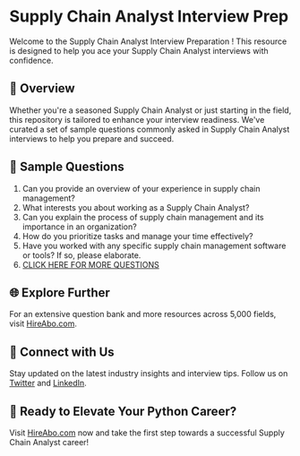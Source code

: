 # Supply Chain Analyst Interview Prep

Welcome to the Supply Chain Analyst Interview Preparation ! This resource is designed to help you ace your Supply Chain Analyst interviews with confidence.

## 🚀 Overview

Whether you're a seasoned Supply Chain Analyst or just starting in the field, this repository is tailored to enhance your interview readiness. We've curated a set of sample questions commonly asked in Supply Chain Analyst interviews to help you prepare and succeed.

## 📝 Sample Questions

1. Can you provide an overview of your experience in supply chain management?
2. What interests you about working as a Supply Chain Analyst?
3. Can you explain the process of supply chain management and its importance in an organization?
4. How do you prioritize tasks and manage your time effectively?
5. Have you worked with any specific supply chain management software or tools? If so, please elaborate.
6. [CLICK HERE FOR MORE QUESTIONS](https://hireabo.com/job/23_1_1/Supply%20Chain%20Analyst)

## 🌐 Explore Further

For an extensive question bank and more resources across 5,000 fields, visit [HireAbo.com](https://www.hireabo.com).

## 📱 Connect with Us

Stay updated on the latest industry insights and interview tips. Follow us on [Twitter](https://twitter.com/hireabo) and [LinkedIn](https://www.linkedin.com/in/hire-abo-3609972a8/).

## 🚀 Ready to Elevate Your Python Career?

Visit [HireAbo.com](https://www.hireabo.com) now and take the first step towards a successful Supply Chain Analyst career!